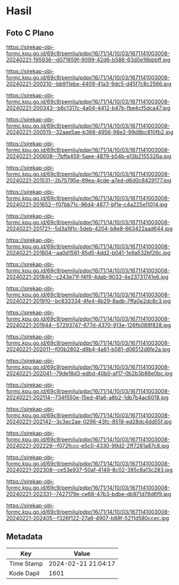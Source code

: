 # Hasil

## Foto C Plano

https://sirekap-obj-formc.kpu.go.id/69c9/pemilu/pdpr/16/71/14/10/03/1671141003008-20240221-195936--d071859f-9099-42d6-b586-63d0e19bbbff.jpg

https://sirekap-obj-formc.kpu.go.id/69c9/pemilu/pdpr/16/71/14/10/03/1671141003008-20240221-200210--bb911ebe-4409-41a3-9dc5-d45f7c8c2566.jpg

https://sirekap-obj-formc.kpu.go.id/69c9/pemilu/pdpr/16/71/14/10/03/1671141003008-20240221-200343--b6c1317c-4a04-4412-b47b-fbe4cf5dca47.jpg

https://sirekap-obj-formc.kpu.go.id/69c9/pemilu/pdpr/16/71/14/10/03/1671141003008-20240221-200515--32aae5ae-b368-4956-98e2-99d8bc810fb2.jpg

https://sirekap-obj-formc.kpu.go.id/69c9/pemilu/pdpr/16/71/14/10/03/1671141003008-20240221-200608--7bffa459-5aee-4879-b54b-e13b2155326a.jpg

https://sirekap-obj-formc.kpu.go.id/69c9/pemilu/pdpr/16/71/14/10/03/1671141003008-20240221-201531--2b75795e-89ea-4cde-a7ed-d6d0c8429177.jpg

https://sirekap-obj-formc.kpu.go.id/69c9/pemilu/pdpr/16/71/14/10/03/1671141003008-20240221-201652--f07bb71c-96d4-4877-bf1e-c4a225e11014.jpg

https://sirekap-obj-formc.kpu.go.id/69c9/pemilu/pdpr/16/71/14/10/03/1671141003008-20240221-201721--5d3a191c-5deb-4204-b8e8-663422aad644.jpg

https://sirekap-obj-formc.kpu.go.id/69c9/pemilu/pdpr/16/71/14/10/03/1671141003008-20240221-201804--aa0d1581-85d5-4dd2-b041-1e9a532bf26c.jpg

https://sirekap-obj-formc.kpu.go.id/69c9/pemilu/pdpr/16/71/14/10/03/1671141003008-20240221-201840--c243e71f-f4f9-4dab-9033-4e23731741e6.jpg

https://sirekap-obj-formc.kpu.go.id/69c9/pemilu/pdpr/16/71/14/10/03/1671141003008-20240221-201910--bc833334-4fe4-4b29-8adb-7ffa0e2dc8c3.jpg

https://sirekap-obj-formc.kpu.go.id/69c9/pemilu/pdpr/16/71/14/10/03/1671141003008-20240221-201944--57293747-677d-4370-913e-126fb089f828.jpg

https://sirekap-obj-formc.kpu.go.id/69c9/pemilu/pdpr/16/71/14/10/03/1671141003008-20240221-202011--f00b2802-d9b4-4a61-b081-d06512d6fe2a.jpg

https://sirekap-obj-formc.kpu.go.id/69c9/pemilu/pdpr/16/71/14/10/03/1671141003008-20240221-202041--79de18d3-edbd-40b0-af17-0b2b3b88e0bc.jpg

https://sirekap-obj-formc.kpu.go.id/69c9/pemilu/pdpr/16/71/14/10/03/1671141003008-20240221-202114--734f550e-15ed-4fa6-a8b2-1db7b4ac6018.jpg

https://sirekap-obj-formc.kpu.go.id/69c9/pemilu/pdpr/16/71/14/10/03/1671141003008-20240221-202142--3c3ec2ae-0296-43fc-8519-ed28dc4dd55f.jpg

https://sirekap-obj-formc.kpu.go.id/69c9/pemilu/pdpr/16/71/14/10/03/1671141003008-20240221-202229--f072fccc-e5c0-4330-99d2-2ff7281a87c8.jpg

https://sirekap-obj-formc.kpu.go.id/69c9/pemilu/pdpr/16/71/14/10/03/1671141003008-20240221-202308--ce53e937-50af-4149-8c02-385c8a13c283.jpg

https://sirekap-obj-formc.kpu.go.id/69c9/pemilu/pdpr/16/71/14/10/03/1671141003008-20240221-202331--7427179e-ce68-47b3-bdbe-db971d76d6f9.jpg

https://sirekap-obj-formc.kpu.go.id/69c9/pemilu/pdpr/16/71/14/10/03/1671141003008-20240221-202405--f326f122-27a6-4907-b88f-5211d580ccec.jpg


## Metadata

| Key        | Value               |
| ---------- | ------------------- |
| Time Stamp | 2024-02-21 21:04:17 |
| Kode Dapil | 1601                |



